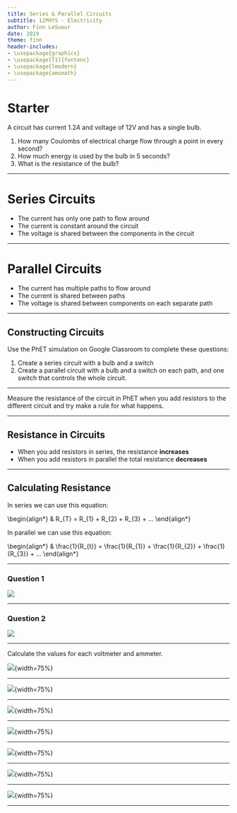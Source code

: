 ```yaml
---
title: Series & Parallel Circuits
subtitle: 12PHYS - Electricity
author: Finn LeSueur
date: 2019
theme: finn
header-includes:
- \usepackage{graphicx}
- \usepackage[T1]{fontenc}
- \usepackage{lmodern}
- \usepackage{amsmath}
---
```


# Starter

A circuit has current $1.2A$ and voltage of 12V and has a single bulb.

1. How many Coulombs of electrical charge flow through a point in every second?
2. How much energy is used by the bulb in 5 seconds?
3. What is the resistance of the bulb?

---

# Series Circuits

- The current has only one path to flow around
- The current is constant around the circuit
- The voltage is shared between the components in the circuit

---

# Parallel Circuits

- The current has multiple paths to flow around
- The current is shared between paths
- The voltage is shared between components on each separate path

---

## Constructing Circuits

Use the PhET simulation on Google Classroom to complete these questions:

1. Create a series circuit with a bulb and a switch
2. Create a parallel circuit with a bulb and a switch on each path, and one switch that controls the whole circuit.

---

Measure the resistance of the circuit in PhET when you add resistors to the different circuit and try make a rule for what happens.

---

## Resistance in Circuits

- When you add resistors in series, the resistance __increases__
- When you add resistors in parallel the total resistance __decreases__

---

## Calculating Resistance

In series we can use this equation:

\begin{align*}
    & R_{T} = R_{1} + R_{2} + R_{3} + ...
\end{align*}

In parallel we can use this equation:

\begin{align*}
    & \frac{1}{R_{t}} = \frac{1}{R_{1}} + \frac{1}{R_{2}} + \frac{1}{R_{3}} + ...
\end{align*}

---

### Question 1

![](assets/7-resistance-parallel-1.png)

---

### Question 2

![](assets/7-resistance-parallel-2.png)

---

Calculate the values for each voltmeter and ammeter.

![](assets/7-dc-1.png){width=75%}

---

![](assets/7-dc-2.png){width=75%}

---

![](assets/7-dc-3.png){width=75%}

---

![](assets/7-dc-4.png){width=75%}

---

![](assets/7-dc-5.png){width=75%}

---

![](assets/7-dc-6.png){width=75%}

---

![](assets/7-dc-answers.png){width=75%}

---
